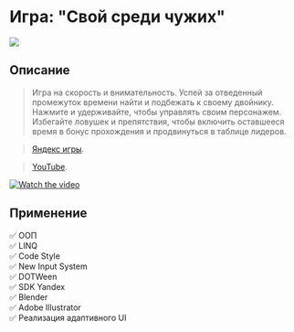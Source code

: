 # Игра: "Свой среди чужих"
![](https://avatars.mds.yandex.net/get-games/6300668/2a0000018ab1597360f12133a4aad26d12e0/pjpg128x128)
## Описание
> Игра на скорость и внимательность. Успей за отведенный промежуток времени найти и подбежать к своему двойнику.
> Нажмите и удерживайте, чтобы управлять своим персонажем.
> Избегайте ловушек и препятствия, чтобы включить оставшееся время в бонус прохождения и продвинуться в таблице лидеров.

>[Яндекс игры](https://yandex.ru/games/#app=252738).

>[YouTube](https://youtu.be/nzpbSx7p15M).

[![Watch the video](https://i.imgur.com/vKb2F1B.png)](https://youtu.be/nzpbSx7p15M)

## Применение 

:white_check_mark: ООП    
:white_check_mark: LINQ    
:white_check_mark: Code Style    
:white_check_mark: New Input System    
:white_check_mark: DOTWeen    
:white_check_mark: SDK Yandex    
:white_check_mark: Blender     
:white_check_mark: Adobe Illustrator    
:white_check_mark: Реализация адаптивного UI    
